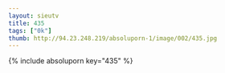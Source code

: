 ```yaml
--- 
layout: sieutv
title: 435
tags: ["0k"]
thumb: http://94.23.248.219/absoluporn-1/image/002/435.jpg
---
```

{% include absoluporn key="435" %} 
